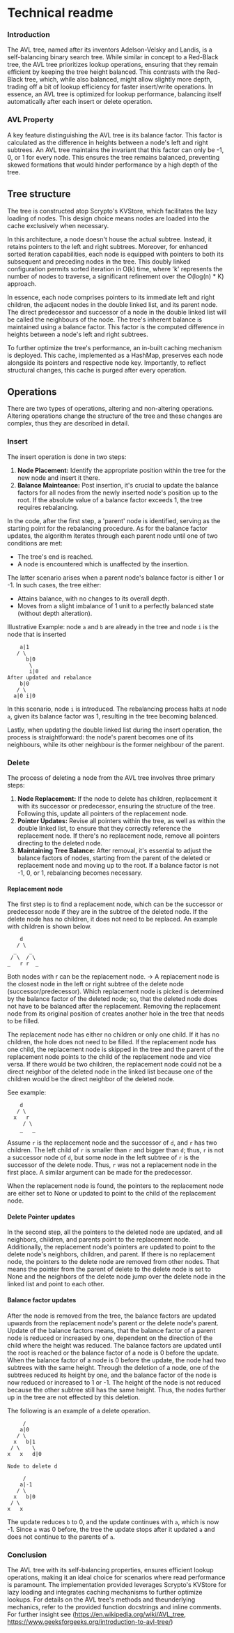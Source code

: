 # Technical readme

### Introduction
The AVL tree, named after its inventors Adelson-Velsky and Landis, is a self-balancing binary search tree. 
While similar in concept to a Red-Black tree, the AVL tree prioritizes lookup operations, ensuring that they remain efficient by keeping the tree height balanced. 
This contrasts with the Red-Black tree, which, while also balanced, might allow slightly more depth, trading off a bit of lookup efficiency for faster insert/write operations. 
In essence, an AVL tree is optimized for lookup performance, balancing itself automatically after each insert or delete operation.

### AVL Property
A key feature distinguishing the AVL tree is its balance factor. 
This factor is calculated as the difference in heights between a node's left and right subtrees. 
An AVL tree maintains the invariant that this factor can only be -1, 0, or 1 for every node.
This ensures the tree remains balanced, preventing skewed formations that would hinder performance by a high depth of the tree.

## Tree structure
The tree is constructed atop Scrypto's KVStore, which facilitates the lazy loading of nodes. 
This design choice means nodes are loaded into the cache exclusively when necessary.

In this architecture, a node doesn't house the actual subtree. 
Instead, it retains pointers to the left and right subtrees. 
Moreover, for enhanced sorted iteration capabilities, each node is equipped with pointers to both its subsequent and preceding nodes in the tree. 
This doubly linked configuration permits sorted iteration in O(k) time, where 'k' represents the number of nodes to traverse, a significant refinement over the O(log(n) * K) approach.

In essence, each node comprises pointers to its immediate left and right children, the adjacent nodes in the double linked list, and its parent node.
The direct predecessor and successor of a node in the double linked list will be called the neighbours of the node. 
The tree's inherent balance is maintained using a balance factor. 
This factor is the computed difference in heights between a node's left and right subtrees.

To further optimize the tree's performance, an in-built caching mechanism is deployed. 
This cache, implemented as a HashMap, preserves each node alongside its pointers and respective node key.
Importantly, to reflect structural changes, this cache is purged after every operation.

## Operations
There are two types of operations, altering and non-altering operations.
Altering operations change the structure of the tree and these changes are complex, thus they are described in detail.

### Insert
The insert operation is done in two steps: 
1. **Node Placement:** Identify the appropriate position within the tree for the new node and insert it there.
2. **Balance Mainteance:** Post insertion, it's crucial to update the balance factors for all nodes from the newly inserted node's position up to the root. If the absolute value of a balance factor exceeds 1, the tree requires rebalancing.

In the code, after the first step, a 'parent' node is identified, serving as the starting point for the rebalancing procedure. 
As for the balance factor updates, the algorithm iterates through each parent node until one of two conditions are met:

 - The tree's end is reached.
 - A node is encountered which is unaffected by the insertion.

The latter scenario arises when a parent node's balance factor is either 1 or -1. In such cases, the tree either:

 - Attains balance, with no changes to its overall depth.
 - Moves from a slight imbalance of 1 unit to a perfectly balanced state (without depth alteration).

Illustrative Example:
node `a` and `b` are already in the tree and node `i` is the node that is inserted
````
    a|1
   / \
      b|0
       \
       i|0
After updated and rebalance
    b|0
   / \
  a|0 i|0
  ````
In this scenario, node `i` is introduced. The rebalancing process halts at node `a`, given its balance factor was 1, resulting in the tree becoming balanced.

Lastly, when updating the double linked list during the insert operation, the process is straightforward: the node's parent becomes one of its neighbours, while its other neighbour is the former neighbour of the parent.
### Delete
The process of deleting a node from the AVL tree involves three primary steps:
1. **Node Replacement:** If the node to delete has children, replacement it with its successor or predecessor, ensuring the structure of the tree. Following this, update all pointers of the replacement node.
2. **Pointer Updates:** Revise all pointers within the tree, as well as within the double linked list, to ensure that they correctly reference the replacement node. If there's no replacement node, remove all pointers directing to the deleted node.
3. **Maintaining Tree Balance:** After removal, it's essential to adjust the balance factors of nodes, starting from the parent of the deleted or replacement node and moving up to the root. If a balance factor is not -1, 0, or 1, rebalancing becomes necessary.

#### Replacement node
The first step is to find a replacement node, which can be the successor or predecessor node if they are in the subtree of the deleted node.
If the delete node has no children, it does not need to be replaced. An example with children is shown below.
````
    d
   / \
  _    _
 / \  / \
_   r r  _
````
Both nodes with r can be the replacement node. -> A replacement node is the closest node in the left or right subtree of the delete node (successor/predecessor).
Which replacement node is picked is determined by the balance factor of the deleted node; so, that the deleted node does not have to be balanced after the replacement.
Removing the replacement node from its original position of creates another hole in the tree that needs to be filled.

The replacement node has either no children or only one child.
If it has no children, the hole does not need to be filled.
If the replacement node has one child, the replacement node is skipped in the tree and the parent of the replacement node points to the child of the replacement node and vice versa.
If there would be two children, the replacement node could not be a direct neighbor of the deleted node in the linked list because one of the children would be the direct neighbor of the deleted node.

See example:
````
    d
   / \
  x   r 	
     / \
    _   _
````
Assume `r` is the replacement node and the successor of `d`, and `r` has two children.
The left child of `r` is smaller than `r` and bigger than `d`; thus, `r` is not a successor node of `d`, but some node in the left subtree of `r` is the successor of the delete node.
Thus, `r` was not a replacement node in the first place. A similar argument can be made for the predecessor.

When the replacement node is found, the pointers to the replacement node are either set to None or updated to point to the child of the replacement node.
#### Delete Pointer updates
In the second step, all the pointers to the deleted node are updated, and all neighbors, children, and parents point to the replacement node.
Additionally, the replacement node's pointers are updated to point to the delete node's neighbors, children, and parent.
If there is no replacement node, the pointers to the delete node are removed from other nodes.
That means the pointer from the parent of delete to the delete node is set to None and the neighbors of the delete node jump over the delete node in the linked list and point to each other.

#### Balance factor updates
After the node is removed from the tree, the balance factors are updated upwards from the replacement node's parent or the delete node's parent.
Update of the balance factors means, that the balance factor of a parent node is reduced or increased by one, dependent on the direction of the child where the height was reduced.
The balance factors are updated until the root is reached or the balance factor of a node is 0 before the update.
When the balance factor of a node is 0 before the update, the node had two subtrees with the same height.
Through the deletion of a node, one of the subtrees reduced its height by one, and the balance factor of the node is now reduced or increased to 1 or -1.
The height of the node is not reduced because the other subtree still has the same height. Thus, the nodes further up in the tree are not effected by this deletion.

The following is an example of a delete operation.

````
     /
    a|0
   / \
  x   b|1
 / \    \
x   x   d|0

Node to delete d

     /
    a|-1
   / \
  x   b|0
 / \
x   x  
````
The update reduces `b` to 0, and the update continues with `a`, which is now -1.
Since `a` was 0 before, the tree the update stops after it updated `a` and does not continue to the parents of `a`.
### Conclusion
The AVL tree with its self-balancing properties, ensures efficient lookup operations, making it an ideal choice for scenarios where read performance is paramount. The implementation provided leverages Scrypto's KVStore for lazy loading and integrates caching mechanisms to further optimize lookups. For details on the AVL tree's methods and theunderlying mechanics, refer to the provided function docstrings and inline comments.
For further insight see (https://en.wikipedia.org/wiki/AVL_tree, https://www.geeksforgeeks.org/introduction-to-avl-tree/)